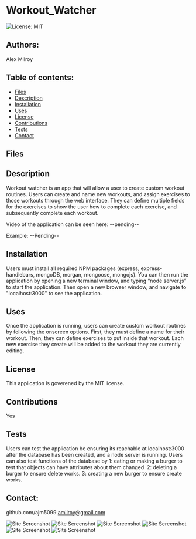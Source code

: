 # Workout_Watcher

![License: MIT ](https://img.shields.io/badge/License-MIT-yellow.svg)

## Authors: 
Alex Milroy  

## Table of contents:
* [Files](#Files)
* [Description](#Description)
* [Installation](#Installation)
* [Uses](#Uses)
* [License](#License)
* [Contributions](#Contributions)
* [Tests](#Tests)
* [Contact](#Contact)

## Files

## Description
Workout watcher is an app that will allow a user to create custom workout routines. Users can create and name new workouts, and assign exercises to those workouts through the web interface. They can define multiple fields for the exercises to show the user how to complete each exercise, and subsequently complete each workout.

Video of the application can be seen here: --pending--

Example: --Pending--

## Installation
Users must install all required NPM packages (express, express-handlebars, mongoDB, morgan, mongoose, mongojs).  You can then run the application by opening a new terminal window, and typing “node server.js” to start the application. Then open a new browser window, and navigate to "localhost:3000" to see the application.

## Uses
Once the application is running, users can create custom workout routines by following the onscreen options. First, they must define a name for their workout. Then, they can define exercises to put inside that workout. Each new exercise they create will be added to the workout they are currently editing.

## License
This application is goverened by the MIT license.

## Contributions
Yes

## Tests
Users can test the application be ensuring its reachable at localhost:3000 after the database has been created, and a node server is running. Users can also test functions of the database by 1: eating or making a burger to test that objects can have attributes about them changed. 2: deleting a burger to ensure delete works. 3: creating a new burger to ensure create works.
    
## Contact:
github.com/ajm5099
amilroy@gmail.com

![Site Screenshot](none)
![Site Screenshot](none)
![Site Screenshot](none)
![Site Screenshot](none)
![Site Screenshot](none)
![Site Screenshot](none)